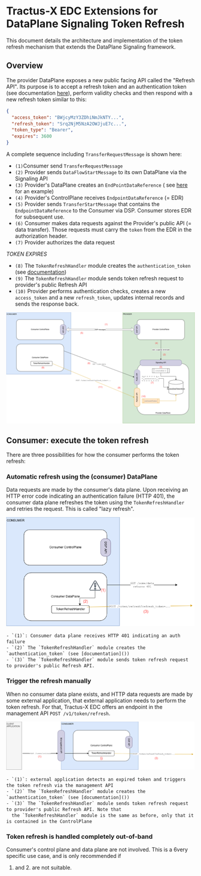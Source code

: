# Tractus-X EDC Extensions for DataPlane Signaling Token Refresh

This document details the architecture and implementation of the token refresh mechanism
that extends the DataPlane Signaling framework.

## Overview

The provider DataPlane exposes a new public facing API called the "Refresh API". Its purpose is to accept a refresh
token and an authentication token (see documentation [here]()), perform validity checks and then respond with a new
refresh token similar to this:

```json
{
  "access_token": "BWjcyMzY3ZDhiNmJkNTY...",
  "refresh_token": "Srq2NjM5NzA2OWJjuE7c...",
  "token_type": "Bearer",
  "expires": 3600
}
```

A complete sequence including `TransferRequestMessage` is shown here:

- `(1)`Consumer send `TransferRequestMessage`
- `(2)` Provider sends `DataFlowStartMessage` to its own DataPlane via the Signaling API
- `(3)` Provider's DataPlane creates an `EndPointDataReference` (
  see [here](https://github.com/eclipse-edc/Connector/blob/main/docs/developer/data-plane-signaling/data-plane-signaling-token-handling.md#2-updates-to-thedataaddress-format)
  for an example)
- `(4)` Provider's ControlPlane receives `EndpointDataReference` (= EDR)
- `(5)` Provider sends `TransferStartMessage` that contains the `EndpointDataReference` to the Consumer via DSP.
  Consumer stores EDR for subsequent use.
- `(6)` Consumer makes data requests against the Provider's public API (= data transfer). Those requests must carry the
  `token` from the EDR in the authorization header.
- `(7)` Provider authorizes the data request

_TOKEN EXPIRES_

- `(8)` The `TokenRefreshHandler` module creates the `authentication_token` (see [documentation](https://github.com/eclipse-tractusx/tractusx-profiles/blob/main/tx/refresh/refresh.token.grant.profile.md#31-client-authentication))
- `(9)` The `TokenRefreshHandler` module sends token refresh request to provider's public Refresh API
- `(10)` Provider performs authentication checks, creates a new `access_token` and a new `refresh_token`, updates
  internal records and sends the response back.

![](./TxSignaling.drawio.png)

## Consumer: execute the token refresh

There are three possibilities for how the consumer performs the token refresh:

### Automatic refresh using the (consumer) DataPlane

Data requests are made by the consumer's data plane. Upon receiving
an HTTP error code indicating an authentication failure (HTTP 401), the consumer data plane refreshes the token using
the `TokenRefreshHandler` and retries the request. This is called "lazy refresh".

![](./AutomaticRefresh.drawio.png)

    - `(1)`: Consumer data plane receives HTTP 401 indicating an auth failure
    - `(2)` The `TokenRefreshHandler` module creates the `authentication_token` (see [documentation]())
    - `(3)` The `TokenRefreshHandler` module sends token refresh request to provider's public Refresh API.

### Trigger the refresh manually

When no consumer data plane exists, and HTTP data requests are made by some external
application, that external application needs to perform the token refresh. For that, Tractus-X EDC offers an endpoint
in the management API `POST /v1/token/refresh`.

![](./ManualRefresh.drawio.png)

    - `(1)`: external application detects an expired token and triggers the token refresh via the management API
    - `(2)` The `TokenRefreshHandler` module creates the `authentication_token` (see [documentation]())
    - `(3)` The `TokenRefreshHandler` module sends token refresh request to provider's public Refresh API. Note that
      the `TokenRefreshHandler` module is the same as before, only that it is contained in the ControlPlane

### Token refresh is handled completely out-of-band

Consumer's control plane and data plane are not involved. This is a 6very specific use case, and is only recommended if

1. and 2. are not suitable.

